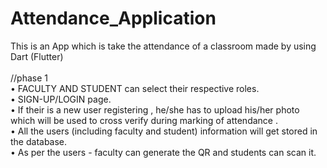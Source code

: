 # Attendance_Application
This is an App which is take the attendance of a classroom made by using Dart (Flutter)<br>
<br>
//phase 1<br>
• FACULTY AND STUDENT can select their respective roles.<br>
• SIGN-UP/LOGIN page.<br>
• If their is a new user registering , he/she has to upload his/her photo which will be used to cross verify during marking of attendance .<br>
• All the users (including faculty and student) information will get stored in the database.<br>
• As per the users - faculty can generate the QR and students can scan it.
